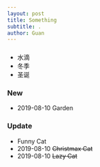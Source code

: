 ```yaml
---
layout: post
title: Something 
subtitle: .
author: Guan
---
```


###
- 水滴
- 冬季
- 圣诞

### New
- 2019-08-10 Garden

### Update
- Funny Cat
- 2019-08-10 ~~Christmax Cat~~
- 2019-08-10 ~~Lazy Cat~~
